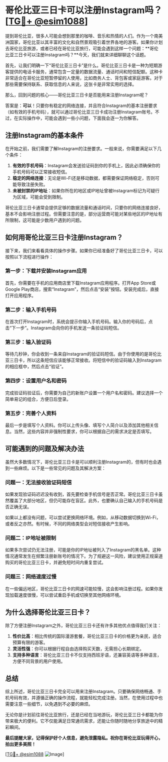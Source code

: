 # 哥伦比亚三日卡可以注册Instagram吗？[[TG💪+ @esim1088](https://t.me/s/esim1088)]

提到哥伦比亚，很多人可能会想到那里的咖啡、音乐和热情的人们。作为一个南美洲国家，哥伦比亚以其丰富的文化和自然景观吸引着世界各地的游客。如果你计划去哥伦比亚旅游，或者已经在哥伦比亚旅行，可能会遇到这样一个问题：**哥伦比亚三日卡可以注册Instagram吗？**今天，我们就来详细聊聊这个话题。

首先，让我们明确一下“哥伦比亚三日卡”是什么。哥伦比亚三日卡是一种为短期游客提供的电话卡服务，通常包含一定量的数据流量、通话时间和短信配额。这种卡非常适合在哥伦比亚短暂停留的人使用，比如商务人士、背包客或家庭游客。对于那些需要保持联系、获取信息的人来说，这张卡是非常实用的选择。

那么，回到问题的核心——哥伦比亚三日卡是否能用来注册Instagram呢？

答案是：**可以**！只要你有稳定的网络连接，并且符合Instagram的基本注册要求（如有效的手机号码），就可以通过哥伦比亚三日卡成功注册Instagram账号。不过，在实际操作中，可能会遇到一些小问题，下面我会逐一为你解答。

## 注册Instagram的基本条件

在开始之前，我们需要了解Instagram的注册要求。一般来说，你需要满足以下几个条件：

1. **有效的手机号码**：Instagram会发送验证码到你的手机上，因此必须确保你的手机号码可以正常接收短信。
2. **稳定的网络连接**：无论是Wi-Fi还是移动数据，都需要保证网络稳定，否则可能导致注册失败。
3. **未被封禁的IP地址**：如果你所在的地区或IP地址曾被Instagram标记为可疑行为区域，可能会受到限制。

哥伦比亚三日卡通常会提供足够的数据流量和通话时间，只要你的网络连接良好，基本不会影响注册过程。但需要注意的是，部分运营商可能对某些地区的IP地址有所限制，这可能是少数用户遇到的问题。

## 如何用哥伦比亚三日卡注册Instagram？

接下来，我们来看看具体的操作步骤。如果你已经准备好了哥伦比亚三日卡，可以按照以下流程进行操作：

### 第一步：下载并安装Instagram应用

首先，你需要在手机的应用商店里下载Instagram应用程序。打开App Store或Google Play商店，搜索“Instagram”，然后点击“安装”按钮。安装完成后，直接打开应用程序。

### 第二步：输入手机号码

在首次打开Instagram时，系统会提示你输入手机号码。输入你的号码后，点击“下一步”。Instagram会向你的手机发送一条验证码短信。

### 第三步：输入验证码

等待几秒钟，你会收到一条来自Instagram的验证码短信。由于你使用的是哥伦比亚三日卡，所以这条短信应该能够正常接收。将短信中的验证码输入到Instagram的相应框中，然后点击“验证”。

### 第四步：设置用户名和密码

完成验证码验证后，你需要为自己的新账户设置一个用户名和密码。建议选择一个简单易记的组合，方便日后登录。

### 第五步：完善个人资料

最后一步是填写个人资料。你可以上传头像、填写个人简介以及添加其他相关信息。当然，这些内容并非强制性要求，你可以根据自己的需求决定是否填写。

## 可能遇到的问题及解决办法

虽然大多数情况下，哥伦比亚三日卡是可以顺利注册Instagram的，但有时也会遇到一些麻烦。以下是一些常见的问题及其解决方案：

### 问题一：无法接收验证码短信

如果发现验证码迟迟没有收到，首先要检查手机信号是否正常。哥伦比亚三日卡虽然覆盖了大部分地区，但仍可能存在盲区。此外，也要确认自己输入的手机号码是否正确无误。

如果以上都没有问题，可以尝试更换网络环境。例如，从移动数据切换到Wi-Fi，或者反之亦然。有时候，不同的网络类型会对短信接收产生影响。

### 问题二：IP地址被限制

如果多次尝试仍无法注册，可能是你的IP地址被列入了Instagram的黑名单。这种情况通常发生在频繁注册新账号的情况下。为了规避这一风险，建议使用正规渠道购买的哥伦比亚三日卡，并避免短时间内重复尝试。

### 问题三：网络速度过慢

在一些偏远地区，哥伦比亚三日卡的网速可能较慢，这会影响注册过程。如果你发现加载速度很慢，可以尝试重启手机或切换至其他网络环境。

## 为什么选择哥伦比亚三日卡？

除了方便注册Instagram之外，哥伦比亚三日卡还有许多其他优点值得我们关注：

1. **性价比高**：相比传统的国际漫游套餐，哥伦比亚三日卡的价格更为亲民，适合预算有限的游客。
2. **灵活性强**：你可以根据行程自由选择购买天数，无需担心长期绑定。
3. **支持多种语言**：哥伦比亚三日卡不仅支持西班牙语，还兼容英语等多种语言，方便不同背景的用户使用。

## 总结

综上所述，哥伦比亚三日卡完全可以用来注册Instagram。只要确保网络畅通、手机号码有效，并遵循正确的操作流程，就能轻松完成注册。当然，在使用过程中也需要注意一些细节，以免遇到不必要的麻烦。

无论你是计划前往哥伦比亚旅行，还是已经在当地游玩，哥伦比亚三日卡都能为你带来极大的便利。它不仅能满足日常通讯需求，还能让你随时随地分享旅途中的精彩瞬间。

**最后提醒大家，记得保护好个人信息，避免泄露隐私。祝你在哥伦比亚玩得开心，拍出更多美照！**

[[TG💪+ @esim1088](https://t.me/s/esim1088) ![Image](https://i.postimg.cc/4NQfJmqS/Snipaste-2025-05-13-00-14-12.png)]